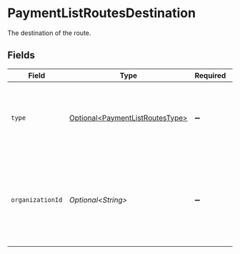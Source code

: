 # PaymentListRoutesDestination

The destination of the route.


## Fields

| Field                                                                                                             | Type                                                                                                              | Required                                                                                                          | Description                                                                                                       | Example                                                                                                           |
| ----------------------------------------------------------------------------------------------------------------- | ----------------------------------------------------------------------------------------------------------------- | ----------------------------------------------------------------------------------------------------------------- | ----------------------------------------------------------------------------------------------------------------- | ----------------------------------------------------------------------------------------------------------------- |
| `type`                                                                                                            | [Optional\<PaymentListRoutesType>](../../models/operations/PaymentListRoutesType.md)                              | :heavy_minus_sign:                                                                                                | The type of destination. Currently only the destination type `organization` is supported.                         |                                                                                                                   |
| `organizationId`                                                                                                  | *Optional\<String>*                                                                                               | :heavy_minus_sign:                                                                                                | Required for destination type `organization`. The ID of the connected organization the funds should be<br/>routed to. | org_12345678                                                                                                      |